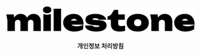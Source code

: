 <!--suppress HtmlDeprecatedAttribute -->
<div align="center">

![Milestone](/.github/assets/logo.svg)
<h3>개인정보 처리방침</h3>

<h1></h1>
</div>
